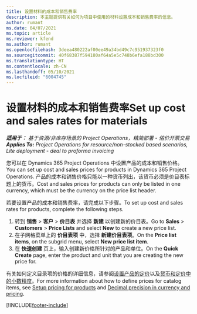 ```yaml
---
title: 设置材料的成本和销售费率
description: 本主题提供有关如何为项目中使用的材料设置成本和销售费率的信息。
author: rumant
ms.date: 04/07/2021
ms.topic: article
ms.reviewer: kfend
ms.author: rumant
ms.openlocfilehash: 3deea480222af00ee49a34bd49c7c951937323f0
ms.sourcegitcommit: 40f68387f594180af64a5e5c748b6efa188bd300
ms.translationtype: HT
ms.contentlocale: zh-CN
ms.lasthandoff: 05/10/2021
ms.locfileid: "6004745"
---
```

# <a name="set-up-cost-and-sales-rates-for-materials"></a><span data-ttu-id="2d4fa-103">设置材料的成本和销售费率</span><span class="sxs-lookup"><span data-stu-id="2d4fa-103">Set up cost and sales rates for materials</span></span>

<span data-ttu-id="2d4fa-104">_**适用于：** 基于资源/非库存场景的 Project Operations，精简部署 - 估价开票交易_</span><span class="sxs-lookup"><span data-stu-id="2d4fa-104">_**Applies To:** Project Operations for resource/non-stocked based scenarios, Lite deployment - deal to proforma invoicing_</span></span>

<span data-ttu-id="2d4fa-105">您可以在 Dynamics 365 Project Operations 中设置产品的成本和销售价格。</span><span class="sxs-lookup"><span data-stu-id="2d4fa-105">You can set up cost and sales prices for products in Dynamics 365 Project Operations.</span></span> <span data-ttu-id="2d4fa-106">产品的成本和销售价格只能以一种货币列出，该货币必须是价目表标题上的货币。</span><span class="sxs-lookup"><span data-stu-id="2d4fa-106">Cost and sales prices for products can only be listed in one currency, which must be the currency on the price list header.</span></span>

<span data-ttu-id="2d4fa-107">若要设置产品的成本和销售费率，请完成以下步骤。</span><span class="sxs-lookup"><span data-stu-id="2d4fa-107">To set up cost and sales rates for products, complete the following steps.</span></span> 

1. <span data-ttu-id="2d4fa-108">转到 **销售** > **客户** > **价目表** 并选择 **新建** 以创建新的价目表。</span><span class="sxs-lookup"><span data-stu-id="2d4fa-108">Go to **Sales** > **Customers** > **Price Lists** and select **New** to create a new price list.</span></span> 
2. <span data-ttu-id="2d4fa-109">在子网格菜单上的 **价目表项** 中，选择 **新建价目表项**。</span><span class="sxs-lookup"><span data-stu-id="2d4fa-109">On the **Price list items**, on the subgrid menu, select **New price list item**.</span></span> 
3. <span data-ttu-id="2d4fa-110">在 **快速创建** 页上，输入创建新价格所针对的产品和单位。</span><span class="sxs-lookup"><span data-stu-id="2d4fa-110">On the **Quick Create** page, enter the product and unit that you are creating the new price for.</span></span>

<span data-ttu-id="2d4fa-111">有关如何定义目录项的价格的详细信息，请参阅[设置产品的定价](/dynamics365/sales-enterprise/create-price-lists-price-list-items-define-pricing-products.md)以及[货币和定价中的小数精度](/dynamics365/sales-enterprise/decimal-precision-currency-pricing.md)。</span><span class="sxs-lookup"><span data-stu-id="2d4fa-111">For more information about how to define prices for catalog items, see [Setup pricing for products](/dynamics365/sales-enterprise/create-price-lists-price-list-items-define-pricing-products.md) and [Decimal precision in currency and pricing](/dynamics365/sales-enterprise/decimal-precision-currency-pricing.md).</span></span>

[!INCLUDE[footer-include](../includes/footer-banner.md)]
